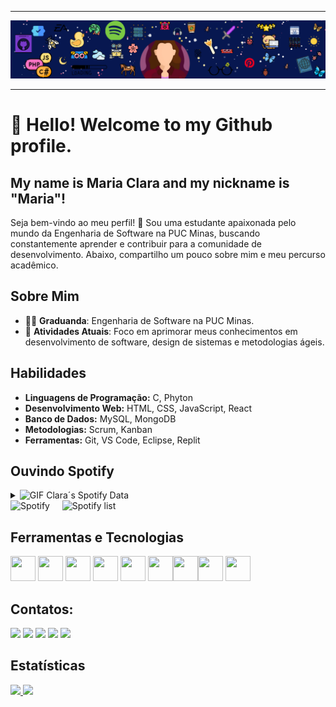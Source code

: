
<!--- Olá, esse é meu readme, fique à vontade para utilizá-lo como quiser! -->

-----



<img src="designguthub.png" >


-----
# 👋 Hello! Welcome to my Github profile.
## My name is Maria Clara and my nickname is "Maria"!


Seja bem-vindo ao meu perfil! 👋 Sou uma estudante apaixonada pelo mundo da Engenharia de Software na PUC Minas, buscando constantemente aprender e contribuir para a comunidade de desenvolvimento. Abaixo, compartilho um pouco sobre mim e meu percurso acadêmico.

## Sobre Mim

- 👨‍🎓 **Graduanda**: Engenharia de Software na PUC Minas.
- 🌱 **Atividades Atuais**: Foco em aprimorar meus conhecimentos em desenvolvimento de software, design de sistemas e metodologias ágeis.

## Habilidades

- **Linguagens de Programação:** C, Phyton
- **Desenvolvimento Web:** HTML, CSS, JavaScript, React
- **Banco de Dados:** MySQL, MongoDB
- **Metodologias:** Scrum, Kanban
- **Ferramentas:** Git, VS Code, Eclipse, Replit

## Ouvindo Spotify


 <div>
      <div>
        <details>
          <summary><img height="20" alt="GIF"
              src="https://github.com/mariaoliveira27/mariaoliveira27/assets/161609445/26a4c569-157b-4a9a-a1bf-a4e4db1049b7" /> Clara´s
            Spotify Data</summary>
          <a href="https://data-card-for-spotify.herokuapp.com/card?user_id=mps12yifjbb5s95wkmoggtg5g">
  <img src="https://data-card-for-spotify.herokuapp.com/api/card?user_id=mps12yifjbb5s95wkmoggtg5g" alt="Data Card for Spotify">
</a>
        </details>
      </div>
      <div>
        <img alt="Spotify" width="200px" height="270px"
          src="https://spotify-github-profile.vercel.app/api/view?uid=mps12yifjbb5s95wkmoggtg5g&cover_image=true&theme=default&show_offline=false&background_color=121212&interchange=false" />
        &nbsp; &nbsp;
        <img alt="Spotify list" width="200px" height="270px"
          src="https://spotify-recently-played-readme.vercel.app/api?user=mps12yifjbb5s95wkmoggtg5g" />
      </div>
    </div>


## Ferramentas e Tecnologias

<img loading="lazy" src="https://github.com/mariaoliveira27/mariaoliveira27/assets/161609445/9bd74ec6-24db-4c40-b2b4-fb89033f0039" width="40" height="40"/>  <img src="https://github.com/mariaoliveira27/mariaoliveira27/assets/161609445/f2df1111-11a9-4e3e-b3e4-6b578dc3a1c8" width="40" height="40"/>  <img src="https://github.com/mariaoliveira27/mariaoliveira27/assets/161609445/0e92a60b-953b-48f4-9a86-0bb51a52667b" width="40" height="40" /> <img src="https://github.com/mariaoliveira27/mariaoliveira27/assets/161609445/35e24d20-a1e4-4486-bacf-c904da4f14c6"  width="40" height="40" /> <img src="https://github.com/mariaoliveira27/mariaoliveira27/assets/161609445/88ac7d7b-d0f9-46d6-8fce-13125d0506af"  width="40" height="40"/> <img src="https://github.com/mariaoliveira27/mariaoliveira27/assets/161609445/df39a846-4b91-4152-98ba-edacdcef62c4"  width="40" height="40" /><img src="https://github.com/mariaoliveira27/mariaoliveira27/assets/161609445/2c1acbd3-c55f-471c-8f1f-6395de2515c1"  width="40" height="40" /><img src="https://cdn.jsdelivr.net/gh/devicons/devicon@latest/icons/bootstrap/bootstrap-original-wordmark.svg" width="40" height="40" />  <img src="https://github.com/mariaoliveira27/mariaoliveira27/assets/161609445/56d63c1f-270c-4ad5-a4f6-5cf171602f40" width="40" height="40" />
          
                    

## Contatos:

<div>
<a href="https://www.youtube.com/seu-canal-youtube-aqui" target="_blank"><img loading="lazy" src="https://img.shields.io/badge/YouTube-FF0000?style=for-the-badge&logo=youtube&logoColor=white" target="_blank"></a>
<a href="https://www.instagram.com/mari_clara.?igsh=MTM3cjR5OXBydjY5Ng==" target="_blank"><img loading="lazy" src="https://img.shields.io/badge/-Instagram-%23E4405F?style=for-the-badge&logo=instagram&logoColor=white" target="_blank"></a>
<a href="https://www.twitch.tv/seu-usuário-aqui" target="_blank"><img loading="lazy" src="https://img.shields.io/badge/Twitch-9146FF?style=for-the-badge&logo=twitch&logoColor=white" target="_blank"></a>
<a href = "mailto:mariaclariagomes@gmail.com"><img loading="lazy" src="https://img.shields.io/badge/Gmail-D14836?style=for-the-badge&logo=gmail&logoColor=white" target="_blank"></a>
<a href="https://www.linkedin.com/in/maria-clara-gomes-01b64b16a/" target="_blank"><img loading="lazy" src="https://img.shields.io/badge/-LinkedIn-%230077B5?style=for-the-badge&logo=linkedin&logoColor=white" target="_blank"></a>   
</div>  

## Estatísticas

<div>
<a href="https://github.com/mariaoliveira27">
<img loading="lazy" height="120em" src="https://github-readme-stats.vercel.app/api/top-langs/?username=mariaoliveira27&layout=compact&langs_count=7&theme=dracula"/>
<img loading="lazy" height="120em" src="https://github-readme-stats.vercel.app/api?username=mariaoliveira27&show_icons=true&theme=dracula&include_all_commits=true&count_private=true"/>
</div>

